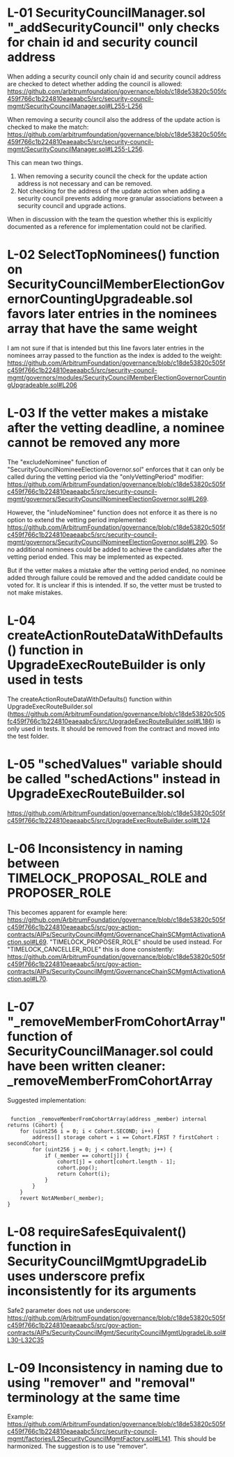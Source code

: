 # L-01 SecurityCouncilManager.sol "_addSecurityCouncil" only checks for chain id and security council address

When adding a security council only chain id and security council address are checked to detect whether adding the council is allowed: https://github.com/arbitrumfoundation/governance/blob/c18de53820c505fc459f766c1b224810eaeaabc5/src/security-council-mgmt/SecurityCouncilManager.sol#L255-L256

When removing a security council also the address of the update action is checked to make the match: https://github.com/arbitrumfoundation/governance/blob/c18de53820c505fc459f766c1b224810eaeaabc5/src/security-council-mgmt/SecurityCouncilManager.sol#L255-L256.

This can mean two things.
1. When removing a security council the check for the update action address is not necessary and can be removed.
2. Not checking for the address of the update action when adding a security council prevents adding more granular associations between a security council and upgrade actions.

When in discussion with the team the question whether this is explicitly documented as a reference for implementation could not be clarified.

# L-02 SelectTopNominees() function on SecurityCouncilMemberElectionGovernorCountingUpgradeable.sol favors later entries in the nominees array that have the same weight

I am not sure if that is intended but this line favors later entries in the nominees array passed to the function as the index is added to the weight:  https://github.com/ArbitrumFoundation/governance/blob/c18de53820c505fc459f766c1b224810eaeaabc5/src/security-council-mgmt/governors/modules/SecurityCouncilMemberElectionGovernorCountingUpgradeable.sol#L206

# L-03 If the vetter makes a mistake after the vetting deadline, a nominee cannot be removed any more

The "excludeNominee" function of "SecurityCouncilNomineeElectionGovernor.sol" enforces that it can only be called during the vetting period via the "onlyVettingPeriod" modifier: https://github.com/ArbitrumFoundation/governance/blob/c18de53820c505fc459f766c1b224810eaeaabc5/src/security-council-mgmt/governors/SecurityCouncilNomineeElectionGovernor.sol#L269.

However, the "inludeNominee" function does not enforce it as there is no option to extend the vetting period implemented: https://github.com/ArbitrumFoundation/governance/blob/c18de53820c505fc459f766c1b224810eaeaabc5/src/security-council-mgmt/governors/SecurityCouncilNomineeElectionGovernor.sol#L290. So no additional nominees could be added to achieve the candidates after the vetting period ended. This may be implemented as expected.

But if the vetter makes a mistake after the vetting period ended, no nominee added through failure could be removed and the added candidate could be voted for. It is unclear if this is intended. If so, the vetter must be trusted to not make mistakes.

# L-04 createActionRouteDataWithDefaults() function in UpgradeExecRouteBuilder is only used in tests
The createActionRouteDataWithDefaults() function within UpgradeExecRouteBuilder.sol (https://github.com/ArbitrumFoundation/governance/blob/c18de53820c505fc459f766c1b224810eaeaabc5/src/UpgradeExecRouteBuilder.sol#L186) is only used in tests. It should be removed from the contract and moved into the test folder.

# L-05 "schedValues" variable should be called "schedActions" instead in UpgradeExecRouteBuilder.sol
https://github.com/ArbitrumFoundation/governance/blob/c18de53820c505fc459f766c1b224810eaeaabc5/src/UpgradeExecRouteBuilder.sol#L124

# L-06 Inconsistency in naming between TIMELOCK_PROPOSAL_ROLE and PROPOSER_ROLE
This becomes apparent for example here: https://github.com/ArbitrumFoundation/governance/blob/c18de53820c505fc459f766c1b224810eaeaabc5/src/gov-action-contracts/AIPs/SecurityCouncilMgmt/GovernanceChainSCMgmtActivationAction.sol#L69. "TIMELOCK_PROPOSER_ROLE" should be used instead. For "TIMELOCK_CANCELLER_ROLE" this is done consistently: https://github.com/ArbitrumFoundation/governance/blob/c18de53820c505fc459f766c1b224810eaeaabc5/src/gov-action-contracts/AIPs/SecurityCouncilMgmt/GovernanceChainSCMgmtActivationAction.sol#L70.

# L-07 "_removeMemberFromCohortArray" function of SecurityCouncilManager.sol could have been written cleaner: _removeMemberFromCohortArray

Suggested implementation:
```Solidity

 function _removeMemberFromCohortArray(address _member) internal returns (Cohort) {
    for (uint256 i = 0; i < Cohort.SECOND; i++) {
        address[] storage cohort = i == Cohort.FIRST ? firstCohort : secondCohort;
        for (uint256 j = 0; j < cohort.length; j++) {
            if (_member == cohort[j]) {
                cohort[j] = cohort[cohort.length - 1];
                cohort.pop();
                return Cohort(i);
            }
        }
    }
    revert NotAMember(_member);
}
```
# L-08 requireSafesEquivalent() function in SecurityCouncilMgmtUpgradeLib uses underscore prefix inconsistently for its arguments
Safe2 parameter does not use underscore: https://github.com/ArbitrumFoundation/governance/blob/c18de53820c505fc459f766c1b224810eaeaabc5/src/gov-action-contracts/AIPs/SecurityCouncilMgmt/SecurityCouncilMgmtUpgradeLib.sol#L30-L32C35

# L-09 Inconsistency in naming due to using "remover" and "removal" terminology at the same time
Example: https://github.com/ArbitrumFoundation/governance/blob/c18de53820c505fc459f766c1b224810eaeaabc5/src/security-council-mgmt/factories/L2SecurityCouncilMgmtFactory.sol#L141. This should be harmonized. The suggestion is to use "remover".

